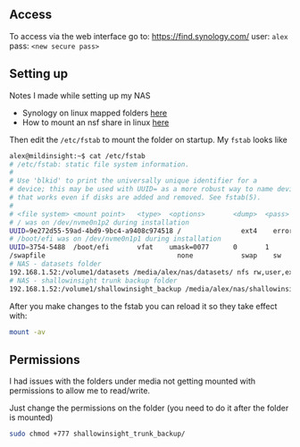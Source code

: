 
## Access
To access via the web interface go to: https://find.synology.com/
user: `alex`
pass: `<new secure pass>`


## Setting up
Notes I made while setting up my NAS

* Synology on linux mapped folders [here](https://kb.synology.com/en-us/DSM/tutorial/How_to_access_files_on_Synology_NAS_within_the_local_network_NFS)
* How to mount an nsf share in linux [here](https://linuxize.com/post/how-to-mount-an-nfs-share-in-linux/)

Then edit the `/etc/fstab` to mount the folder on startup. My `fstab` looks like

```bash
alex@mildinsight:~$ cat /etc/fstab 
# /etc/fstab: static file system information.
#
# Use 'blkid' to print the universally unique identifier for a
# device; this may be used with UUID= as a more robust way to name devices
# that works even if disks are added and removed. See fstab(5).
#
# <file system> <mount point>   <type>  <options>       <dump>  <pass>
# / was on /dev/nvme0n1p2 during installation
UUID=9e272d55-59ad-4bd9-9bc4-a9408c974518 /               ext4    errors=remount-ro 0       1
# /boot/efi was on /dev/nvme0n1p1 during installation
UUID=3754-5488  /boot/efi       vfat    umask=0077      0       1
/swapfile                                 none            swap    sw              0       0
# NAS - datasets folder
192.168.1.52:/volume1/datasets /media/alex/nas/datasets/ nfs rw,user,exec 0 0
# NAS - shallowinsight trunk backup folder
192.168.1.52:/volume1/shallowinsight_backup /media/alex/nas/shallowinsight_trunk_backup/ nfs rw,user,exec 0 0
```

After you make changes to the fstab you can reload it so they take effect with:
```bash
mount -av
```

## Permissions
I had issues with the folders under media not getting mounted with permissions to allow me to read/write. 

Just change the permissions on the folder (you need to do it after the folder is mounted)
```bash
sudo chmod +777 shallowinsight_trunk_backup/
```
